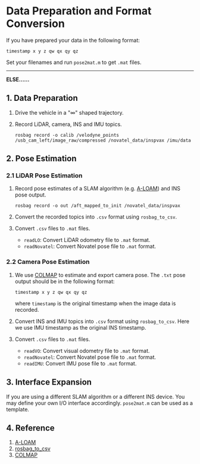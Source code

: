 # Data Preparation and Format Conversion

If you have prepared your data in the following format:

```text
timestamp x y z qw qx qy qz
```

Set your filenames and run `pose2mat.m` to get `.mat` files.

------

**ELSE......**

## 1. Data Preparation

1. Drive the vehicle in a "$\infty$" shaped trajectory.
2. Record LiDAR, camera, INS and IMU topics.

    ```shell
    rosbag record -o calib /velodyne_points /usb_cam_left/image_raw/compressed /novatel_data/inspvax /imu/data
    ```

## 2. Pose Estimation

### 2.1 LiDAR Pose Estimation

1. Record pose estimates of a SLAM algorithm (e.g. [A-LOAM](https://github.com/HKUST-Aerial-Robotics/A-LOAM)) and INS pose output.

    ```shell
    rosbag record -o out /aft_mapped_to_init /novatel_data/inspvax
    ```

2. Convert the recorded topics into `.csv` format using `rosbag_to_csv`.
3. Convert `.csv` files to `.mat` files.
    - `readLO`: Convert LiDAR odometry file to `.mat` format.
    - `readNovatel`: Convert Novatel pose file to `.mat` format.

### 2.2 Camera Pose Estimation

1. We use [COLMAP](https://github.com/colmap/colmap) to estimate and export camera pose. The `.txt` pose output should be in the following format:

    ```text
    timestamp x y z qw qx qy qz
    ```

    where `timestamp` is the original timestamp when the image data is recorded.

2. Convert INS and IMU topics into `.csv` format using `rosbag_to_csv`. Here we use IMU timestamp as the original INS timestamp.
3. Convert `.csv` files to `.mat` files.
    - `readVO`: Convert visual odometry file to `.mat` format.
    - `readNovatel`: Convert Novatel pose file to `.mat` format.
    - `readIMU`: Convert IMU pose file to `.mat` format.

## 3. Interface Expansion

If you are using a different SLAM algorithm or a different INS device. You may define your own I/O interface accordingly. `pose2mat.m` can be used as a template.

## 4. Reference

1. [A-LOAM](https://github.com/HKUST-Aerial-Robotics/A-LOAM)
2. [rosbag_to_csv](https://github.com/AtsushiSakai/rosbag_to_csv)
3. [COLMAP](https://github.com/colmap/colmap)
